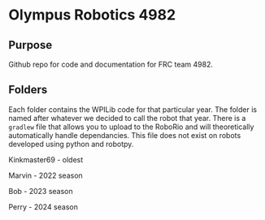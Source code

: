 # Olympus Robotics 4982
## Purpose
Github repo for code and documentation for FRC team 4982.

## Folders

 Each folder contains the WPILib code for that particular year. The folder is named after whatever we decided to call the robot that year. There is a `gradlew` file that allows you to upload to the RoboRio and will theoretically automatically handle dependancies. This file does not exist on robots developed using python and robotpy.
 
 Kinkmaster69 - oldest 
 
 Marvin - 2022 season
 
 Bob - 2023 season
 
 Perry - 2024 season
